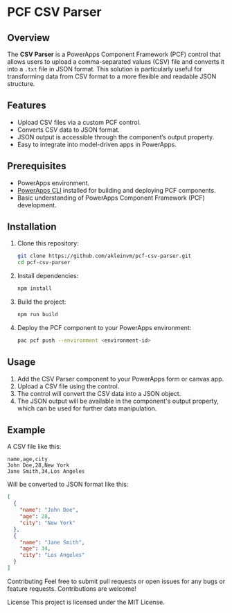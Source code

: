 # PCF CSV Parser

## Overview

The **CSV Parser** is a PowerApps Component Framework (PCF) control that allows users to upload a comma-separated values (CSV) file and converts it into a `.txt` file in JSON format. This solution is particularly useful for transforming data from CSV format to a more flexible and readable JSON structure.

## Features

- Upload CSV files via a custom PCF control.
- Converts CSV data to JSON format.
- JSON output is accessible through the component’s output property.
- Easy to integrate into model-driven apps in PowerApps.

## Prerequisites

- PowerApps environment.
- [PowerApps CLI](https://learn.microsoft.com/en-us/power-apps/developer/component-framework/implementing-controls-using-typescript) installed for building and deploying PCF components.
- Basic understanding of PowerApps Component Framework (PCF) development.

## Installation

1. Clone this repository:

    ```bash
    git clone https://github.com/akleinvm/pcf-csv-parser.git
    cd pcf-csv-parser
    ```

2. Install dependencies:

    ```bash
    npm install
    ```

3. Build the project:

    ```bash
    npm run build
    ```

4. Deploy the PCF component to your PowerApps environment:

    ```bash
    pac pcf push --environment <environment-id>
    ```

## Usage

1. Add the CSV Parser component to your PowerApps form or canvas app.
2. Upload a CSV file using the control.
3. The control will convert the CSV data into a JSON object.
5. The JSON output will be available in the component's output property, which can be used for further data manipulation.

## Example

A CSV file like this:

```csv
name,age,city
John Doe,28,New York
Jane Smith,34,Los Angeles
```
Will be converted to JSON format like this:
```json
[
  {
    "name": "John Doe",
    "age": 28,
    "city": "New York"
  },
  {
    "name": "Jane Smith",
    "age": 34,
    "city": "Los Angeles"
  }
]
```
Contributing
Feel free to submit pull requests or open issues for any bugs or feature requests. Contributions are welcome!

License
This project is licensed under the MIT License.

